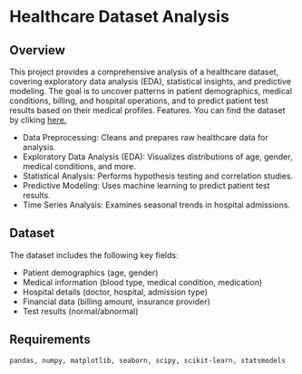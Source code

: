 # Healthcare Dataset Analysis
## Overview
This project provides a comprehensive analysis of a healthcare dataset, covering exploratory data analysis (EDA), statistical insights, and predictive modeling. The goal is to uncover patterns in patient demographics, medical conditions, billing, and hospital operations, and to predict patient test results based on their medical profiles.
Features. You can find the dataset by cliking [here.](datasets\healthcare_dataset.csv)

* Data Preprocessing: Cleans and prepares raw healthcare data for analysis.
* Exploratory Data Analysis (EDA): Visualizes distributions of age, gender, medical conditions, and more.
* Statistical Analysis: Performs hypothesis testing and correlation studies.
* Predictive Modeling: Uses machine learning to predict patient test results.
* Time Series Analysis: Examines seasonal trends in hospital admissions.

## Dataset
The dataset includes the following key fields:
* Patient demographics (age, gender)
* Medical information (blood type, medical condition, medication)
* Hospital details (doctor, hospital, admission type)
* Financial data (billing amount, insurance provider)
* Test results (normal/abnormal)

## Requirements
`pandas, numpy, matplotlib, seaborn, scipy, scikit-learn, statsmodels`

